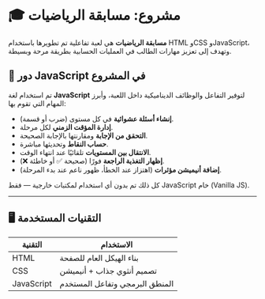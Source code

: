 # 🎓 مشروع: مسابقة الرياضيات

**مسابقة الرياضيات** هي لعبة تفاعلية تم تطويرها باستخدام HTML وCSS وJavaScript، وتهدف إلى تعزيز مهارات الطالب في العمليات الحسابية بطريقة مرحة وبسيطة.



## 🔧 دور JavaScript في المشروع

تم استخدام لغة **JavaScript** لتوفير التفاعل والوظائف الديناميكية داخل اللعبة، وأبرز المهام التي تقوم بها:

- **إنشاء أسئلة عشوائية** في كل مستوى (ضرب أو قسمة).
- **إدارة المؤقت الزمني** لكل مرحلة.
- **التحقق من الإجابة** ومقارنتها بالإجابة الصحيحة.
- **حساب النقاط** وتحديثها مباشرة.
- **الانتقال بين المستويات** تلقائيًا عند انتهاء الوقت.
- **إظهار التغذية الراجعة** فورًا (صحيحة ✅ أو خاطئة ❌).
- **إضافة أنيميشن مؤثرات** (اهتزاز عند الخطأ، ظهور ناعم عند بدء المرحلة).

كل ذلك تم بدون أي استخدام لمكتبات خارجية — فقط JavaScript خام (Vanilla JS).

---

## 🖥️ التقنيات المستخدمة

| التقنية | الاستخدام |
|--------|------------|
| HTML   | بناء الهيكل العام للصفحة |
| CSS    | تصميم أنثوي جذاب + أنيميشن |
| JavaScript | المنطق البرمجي وتفاعل المستخدم |



